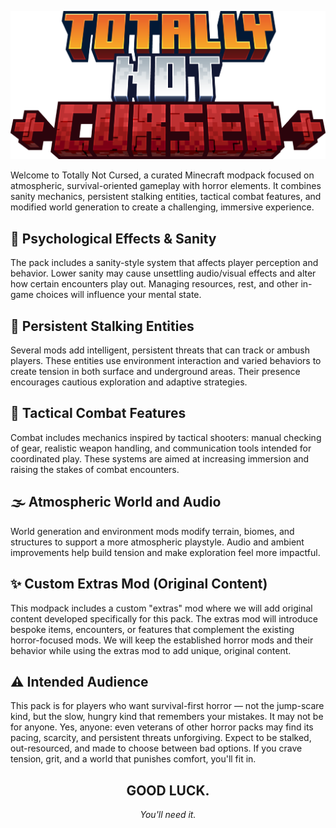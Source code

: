 <p align="center">
  <img alt="Logo" src="./logo.png">
</p>

Welcome to Totally Not Cursed, a curated Minecraft modpack focused on atmospheric, survival-oriented gameplay with horror elements. It combines sanity mechanics, persistent stalking entities, tactical combat features, and modified world generation to create a challenging, immersive experience.

## 🧠 Psychological Effects & Sanity

The pack includes a sanity-style system that affects player perception and behavior. Lower sanity may cause unsettling audio/visual effects and alter how certain encounters play out. Managing resources, rest, and other in-game choices will influence your mental state.

## 👹 Persistent Stalking Entities

Several mods add intelligent, persistent threats that can track or ambush players. These entities use environment interaction and varied behaviors to create tension in both surface and underground areas. Their presence encourages cautious exploration and adaptive strategies.

## 🎯 Tactical Combat Features

Combat includes mechanics inspired by tactical shooters: manual checking of gear, realistic weapon handling, and communication tools intended for coordinated play. These systems are aimed at increasing immersion and raising the stakes of combat encounters.

## 🌫️ Atmospheric World and Audio

World generation and environment mods modify terrain, biomes, and structures to support a more atmospheric playstyle. Audio and ambient improvements help build tension and make exploration feel more impactful.

## ✨ Custom Extras Mod (Original Content)

This modpack includes a custom "extras" mod where we will add original content developed specifically for this pack. The extras mod will introduce bespoke items, encounters, or features that complement the existing horror-focused mods. We will keep the established horror mods and their behavior while using the extras mod to add unique, original content.

## ⚠️ Intended Audience

This pack is for players who want survival-first horror — not the jump-scare kind, but the slow, hungry kind that remembers your mistakes. It may not be for anyone. Yes, anyone: even veterans of other horror packs may find its pacing, scarcity, and persistent threats unforgiving. Expect to be stalked, out-resourced, and made to choose between bad options. If you crave tension, grit, and a world that punishes comfort, you'll fit in.

<div align="center">
  <h2>GOOD LUCK.</h2>
  <p><em>You'll need it.</em></p>
</div>
